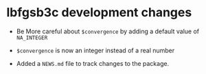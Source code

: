 # lbfgsb3c development changes

* Be More careful about `$convergence` by adding a default value of `NA_INTEGER`

* `$convergence` is now an integer instead of a real number

* Added a `NEWS.md` file to track changes to the package.
